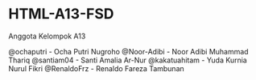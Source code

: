 # HTML-A13-FSD

Anggota Kelompok A13

@ochaputri - Ocha Putri Nugroho
@Noor-Adibi - Noor Adibi Muhammad Thariq
@santiam04 - Santi Amalia Ar-Nur
@kakatuahitam - Yuda Kurnia Nurul Fikri
@RenaldoFrz - Renaldo Fareza Tambunan
